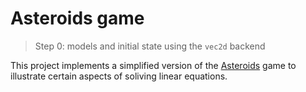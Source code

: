 # Asteroids game
> Step 0: models and initial state using the `vec2d` backend

This project implements a simplified version of the [Asteroids](https://en.wikipedia.org/wiki/Asteroids_(video_game)) game to illustrate certain aspects of soliving linear equations.
